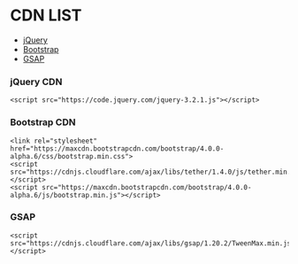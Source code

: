 CDN LIST
========
* [jQuery](#jquery)
* [Bootstrap](#bootstrap)
* [GSAP](#gsap)

<h3 id="jquery">jQuery CDN</h3>

    <script src="https://code.jquery.com/jquery-3.2.1.js"></script>

<h3 id="bootstrap">Bootstrap CDN</h3>

    <link rel="stylesheet" href="https://maxcdn.bootstrapcdn.com/bootstrap/4.0.0-alpha.6/css/bootstrap.min.css">
    <script src="https://cdnjs.cloudflare.com/ajax/libs/tether/1.4.0/js/tether.min.js"></script>
    <script src="https://maxcdn.bootstrapcdn.com/bootstrap/4.0.0-alpha.6/js/bootstrap.min.js"></script>

<h3 id="gsap">GSAP</h3>

    <script src="https://cdnjs.cloudflare.com/ajax/libs/gsap/1.20.2/TweenMax.min.js"></script>
